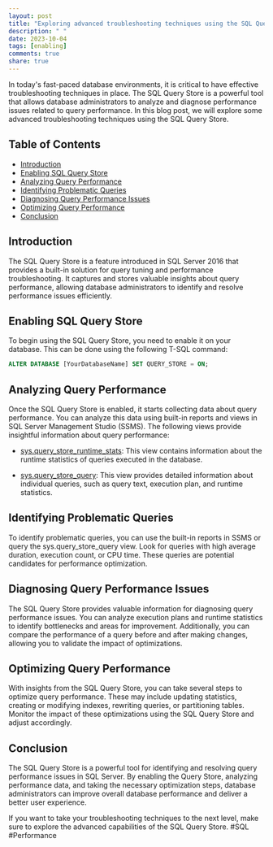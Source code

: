```yaml
---
layout: post
title: "Exploring advanced troubleshooting techniques using the SQL Query Store"
description: " "
date: 2023-10-04
tags: [enabling]
comments: true
share: true
---
```


In today's fast-paced database environments, it is critical to have effective troubleshooting techniques in place. The SQL Query Store is a powerful tool that allows database administrators to analyze and diagnose performance issues related to query performance. In this blog post, we will explore some advanced troubleshooting techniques using the SQL Query Store.

## Table of Contents
- [Introduction](#introduction)
- [Enabling SQL Query Store](#enabling-sql-query-store)
- [Analyzing Query Performance](#analyzing-query-performance)
- [Identifying Problematic Queries](#identifying-problematic-queries)
- [Diagnosing Query Performance Issues](#diagnosing-query-performance-issues)
- [Optimizing Query Performance](#optimizing-query-performance)
- [Conclusion](#conclusion)

## Introduction
The SQL Query Store is a feature introduced in SQL Server 2016 that provides a built-in solution for query tuning and performance troubleshooting. It captures and stores valuable insights about query performance, allowing database administrators to identify and resolve performance issues efficiently.

## Enabling SQL Query Store
To begin using the SQL Query Store, you need to enable it on your database. This can be done using the following T-SQL command:

```sql
ALTER DATABASE [YourDatabaseName] SET QUERY_STORE = ON;
```

## Analyzing Query Performance
Once the SQL Query Store is enabled, it starts collecting data about query performance. You can analyze this data using built-in reports and views in SQL Server Management Studio (SSMS). The following views provide insightful information about query performance:

- [sys.query_store_runtime_stats](https://docs.microsoft.com/en-us/sql/relational-databases/system-catalog-views/sys-query-store-runtime-stats-transact-sql?view=sql-server-ver15): This view contains information about the runtime statistics of queries executed in the database.

- [sys.query_store_query](https://docs.microsoft.com/en-us/sql/relational-databases/system-catalog-views/sys-query-store-query-transact-sql?view=sql-server-ver15): This view provides detailed information about individual queries, such as query text, execution plan, and runtime statistics.

## Identifying Problematic Queries
To identify problematic queries, you can use the built-in reports in SSMS or query the sys.query_store_query view. Look for queries with high average duration, execution count, or CPU time. These queries are potential candidates for performance optimization.

## Diagnosing Query Performance Issues
The SQL Query Store provides valuable information for diagnosing query performance issues. You can analyze execution plans and runtime statistics to identify bottlenecks and areas for improvement. Additionally, you can compare the performance of a query before and after making changes, allowing you to validate the impact of optimizations.

## Optimizing Query Performance
With insights from the SQL Query Store, you can take several steps to optimize query performance. These may include updating statistics, creating or modifying indexes, rewriting queries, or partitioning tables. Monitor the impact of these optimizations using the SQL Query Store and adjust accordingly.

## Conclusion
The SQL Query Store is a powerful tool for identifying and resolving query performance issues in SQL Server. By enabling the Query Store, analyzing performance data, and taking the necessary optimization steps, database administrators can improve overall database performance and deliver a better user experience.

If you want to take your troubleshooting techniques to the next level, make sure to explore the advanced capabilities of the SQL Query Store. #SQL #Performance